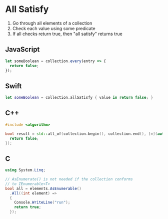 # All Satisfy

1. Go through all elements of a collection
2. Check each value using some predicate
3. If all checks return true, then "all satisfy" returns true

## JavaScript

```js
let someBoolean = collection.every(entry => {
  return false;
});
```

## Swift

```swift
let someBoolean = collection.allSatisfy { value in return false; }
```

## C++

```cpp
#include <algorithm>

bool result = std::all_of(collection.begin(), collection.end(), [=](auto e) {
  return false;
});
```

## C

```cs
using System.Linq;

// AsEnumerate() is not needed if the collection conforms
// to IEnumerable<T>
bool all = elements.AsEnumerable()
  .All((int element) =>
  {
    Console.WriteLine("run");
    return true;
  });
```

